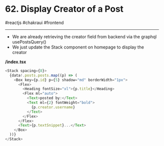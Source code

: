 # 62\. Display Creator of a Post

#reactjs #chakraui #frontend

* * *

  

- We are already retrieving the creator field from backend via the graphql usePostsQuery() 
- We just update the Stack component on homepage to display the creator

**/index.tsx**

```typescript
<Stack spacing={8}>
  {data!.posts.posts.map((p) => (
    <Box key={p.id} p={5} shadow="md" borderWidth="1px">
      <Flex>
        <Heading fontSize="xl">{p.title}</Heading>
        <Flex ml="auto">
          <Text>posted by:</Text>
          <Text ml={2} fontWeight="bold">
            {p.creator.username}
          </Text>
        </Flex>
      </Flex>
      <Text>{p.textSnippet}...</Text>
    </Box>
  ))}
</Stack>
```